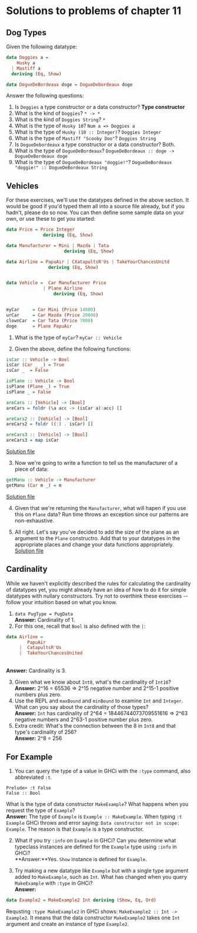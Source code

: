 # Solutions to problems of chapter 11

## Dog Types

Given the following datatype:
```hs
data Doggies a =
    Husky a
  | Mastiff a
  deriving (Eq, Show)

data DogueDeBordeaux doge = DogueDebordeaux doge
```
Answer the following questions:
1. Is `Doggies` a type constructor or a data constructor? **Type constructor**
2. What is the kind of `Doggies`? `* -> *`
3. What is the kind of `Doggies String`? `*`
4. What is the type of `Husky 10`? `Num a => Doggies a`
5. What is the type of `Husky (10 :: Integer)`? `Doggies Integer`
6. What is the type of `Mastiff "Scooby Doo"`? `Doggies String`
7. Is `DogueDebordeaux` a type constructor or a data constructor? Both.
8. What is the type of `DogueDeBordeaux`? `DogueDeBordeaux :: doge -> DogueDeBordeaux doge`
9. What is the type of `DogueDeBordeaux "doggie!"`? `DogueDeBordeaux "doggie!" :: DogueDeBordeaux String`


## Vehicles

For these exercises, we'll use the datatypes defined in the above section. It would be good if you'd typed them all into a source file already, but if you hadn't, please do so now. You can then define some sample data on your own, or use these to get you started:
```hs
data Price = Price Integer
              deriving (Eq, Show)

data Manufacturer = Mini | Mazda | Tata
                      deriving (Eq, Show)

data Airline = PapuAir | CXatapultsR'Us | TakeYourChancesUnitd
                deriving (Eq, Show)


data Vehicle =  Car Manufacturer Price
              | Plane Airline
                  deriving (Eq, Show)


myCar     = Car Mini (Price 14000)
urCar     = Car Mazda (Price 20000)
clownCar  = Car Tata (Price 7000)
doge      = Plane PapuAir
```
1. What is the type of `myCar`? `myCar :: Vehicle`

2. Given the above, define the following functions:

```hs
isCar :: Vehicle -> Bool
isCar (Car _ _) = True
isCar _  = False

isPlane :: Vehicle -> Bool
isPlane (Plane _) = True
isPlane _ = False

areCars :: [Vehicle] -> [Bool]
areCars = foldr (\a acc -> (isCar a):acc) []

areCars2 :: [Vehicle] -> [Bool]
areCars2 = foldr ((:) . isCar) []

areCars3 :: [Vehicle] -> [Bool]
areCars3 = map isCar
```
[Solution file](exercise.files/vehicles.hs)

3. Now we're going to write a function to tell us the manufacturer of a piece of data:

```hs
getManu :: Vehicle -> Manufacturer
getManu (Car m _) = m
```
[Solution file](exercise.files/vehicles.hs)

4. Given that we're returning the `Manufacturer`, what will hapen if you use this on `Plane` data? Run time throws an exception since our patterns are non-exhaustive.

5. All right. Let's say you've decided to add the size of the plane as an argument to the `Plane` constructro. Add that to your datatypes in the appropriate places and change your data functions appropriately.
[Solution file](exercise.files/vehicles.hs)


## Cardinality

While we haven't explicitly described the rules for calculating the cardinality of datatypes yet, you might already have an idea of how to do it for simple datatypes with nullary constructors. Try not to overthink these exercises -- follow your intuition based on what you know.

1. `data PugType = PugData`<br>**Answer:** Cardinality of 1.
2. For this one, recall that `Bool` is also defined with the `|`:

```hs
data Airline =
        PapuAir
     |  CatapultsR'Us
     |  TakeYourChancesUnited
```
<br>**Answer:** Cardinality is 3.

3. Given what we know about `Int8`, what's the cardinality of `Int16`?<br>**Answer:** 2^16 = 65536 => 2^15 negative number and 2^15-1 positive numbers plus zero.
4. Use the REPL and `maxBound` and `minBound` to examine `Int` and `Integer`. What can you say about the cardinality of those types?<br>**Answer:** `Int` has cardinality of 2^64 = 18446744073709551616 => 2^63 negative numbers and 2^63-1 positive number plus zero.
5. Extra credit: What's the connection between the 8 in `Int8` and that type's cardinality of 256?<br>**Answer:** 2^8 = 256


## For Example

1. You can query the type of a value in GHCi with the `:type` command, also abbreviated `:t`.

```REPL
Prelude> :t False
False :: Bool
```

What is the type of data constructor `MakeExample`? What happens when you request the type of `Example`?
<br>**Answer:** The type of `Example` is `Example :: MakeExample`. When typing `:t Example` GHCi throws and error saying: `Data constructor not in scope: Example`. The reason is that `Example` is a type constructor.

2. What if you try `:info` on `Example` in GHCi? Can you determine what typeclass instances are defined for the `Example` type using `:info` in GHCi?
<br>**Answer:**Yes. `Show` instance is defined for `Example`.

3. Try making a new datatype like `Example` but with a single type argument added to `MakeExample`, such as `Int`. What has changed when you query `MakeExample` with `:type` in GHCi?
<br>**Answer:**
```hs
data Example2 = MakeExample2 Int deriving (Show, Eq, Ord)
```
Requsting `:type MakeExample2` in GHCi shows: `MakeExample2 :: Int -> Example2`. It means that the data constructor `MakeExample2` takes one `Int` argument and create an instance of type `Example2`.


